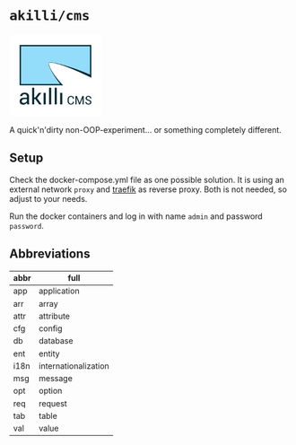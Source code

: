 # `akilli/cms`

![akıllı CMS](https://raw.githubusercontent.com/akilli/cms/master/www/theme/logo.jpg)

A quick'n'dirty non-OOP-experiment... or something completely different.

## Setup

Check the docker-compose.yml file as one possible solution. It is using an external network `proxy` and [traefik](https://traefik.io/) 
as reverse proxy. Both is not needed, so adjust to your needs.

Run the docker containers and log in with name `admin` and password `password`.

## Abbreviations

abbr | full
---- | -------
app  | application
arr  | array
attr | attribute
cfg  | config
db   | database
ent  | entity
i18n | internationalization
msg  | message
opt  | option
req  | request
tab  | table
val  | value
